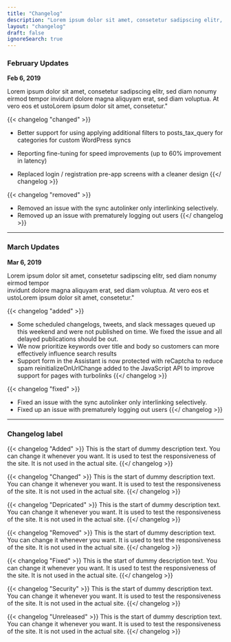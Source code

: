 ```yaml
---
title: "Changelog"
description: "Lorem ipsum dolor sit amet, consetetur sadipscing elitr, sed diam nonumy eirmod tempor invidunt dolore magna aliquyam erat, sed diam voluptua. At vero eos et ustoLorem ipsum dolor sit amet, consetetur."
layout: "changelog"
draft: false
ignoreSearch: true
---
```


### February Updates

**Feb 6, 2019**

Lorem ipsum dolor sit amet, consetetur sadipscing elitr, sed diam nonumy eirmod tempor invidunt dolore magna aliquyam erat, sed diam voluptua. At vero eos et ustoLorem ipsum dolor sit amet, consetetur."

{{< changelog "changed" >}}
* Better support for using applying additional filters to posts_tax_query for categories for custom WordPress syncs

* Reporting fine-tuning for speed improvements (up to 60% improvement in latency)

* Replaced login / registration pre-app screens with a cleaner design
{{</ changelog >}}


{{< changelog "removed" >}}
* Removed an issue with the sync autolinker only interlinking selectively.
* Removed up an issue with prematurely logging out users
{{</ changelog >}}

<hr>


### March Updates

**Mar 6, 2019**

Lorem ipsum dolor sit amet, consetetur sadipscing elitr, sed diam nonumy eirmod tempor <br> invidunt dolore magna aliquyam erat, sed diam voluptua. At vero eos et ustoLorem ipsum dolor sit amet, consetetur."

{{< changelog "added" >}}
* Some scheduled changelogs, tweets, and slack messages queued up this weekend and were not published on time. We fixed the issue and all delayed publications should be out.
* We now prioritize keywords over title and body so customers can more effectively influence search results
* Support form in the Assistant is now protected with reCaptcha to reduce spam reinitializeOnUrlChange added to the JavaScript API to improve support for pages with turbolinks
{{</ changelog >}}


{{< changelog "fixed" >}}
* Fixed an issue with the sync autolinker only interlinking selectively.
* Fixed up an issue with prematurely logging out users
{{</ changelog >}}

<hr>

### Changelog label

{{< changelog "Added" >}}
This is the start of dummy description text. You can change it whenever you want. It is used to test the responsiveness of the site. It is not used in the actual site. 
{{</ changelog >}}

{{< changelog "Changed" >}}
This is the start of dummy description text. You can change it whenever you want. It is used to test the responsiveness of the site. It is not used in the actual site. 
{{</ changelog >}}

{{< changelog "Depricated" >}}
This is the start of dummy description text. You can change it whenever you want. It is used to test the responsiveness of the site. It is not used in the actual site. 
{{</ changelog >}}

{{< changelog "Removed" >}}
This is the start of dummy description text. You can change it whenever you want. It is used to test the responsiveness of the site. It is not used in the actual site. 
{{</ changelog >}}

{{< changelog "Fixed" >}}
This is the start of dummy description text. You can change it whenever you want. It is used to test the responsiveness of the site. It is not used in the actual site. 
{{</ changelog >}}

{{< changelog "Security" >}}
This is the start of dummy description text. You can change it whenever you want. It is used to test the responsiveness of the site. It is not used in the actual site. 
{{</ changelog >}}

{{< changelog "Unreleased" >}}
This is the start of dummy description text. You can change it whenever you want. It is used to test the responsiveness of the site. It is not used in the actual site. 
{{</ changelog >}}